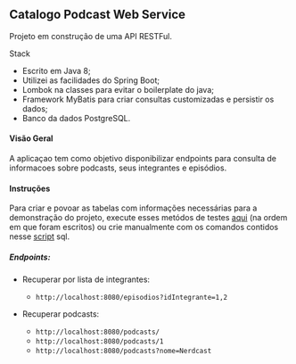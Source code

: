 ## Catalogo Podcast Web Service

Projeto em construção de uma API RESTFul.

Stack
  - Escrito em Java 8;
  - Utilizei as facilidades do Spring Boot;
  - Lombok na classes para evitar o boilerplate do java;
  - Framework MyBatis para criar consultas customizadas e persistir os dados;
  - Banco da dados PostgreSQL.

#### Visão Geral

A aplicaçao tem como objetivo disponibilizar endpoints para consulta de informacoes sobre podcasts, seus integrantes e episódios.

#### Instruções

Para criar e povoar as tabelas com informações necessárias para a demonstração do projeto, execute esses metódos de testes [aqui](https://github.com/edivaldorsj/catalogo-podcasts-ws/blob/master/src/test/java/br/com/edivaldorsj/db/CriadorTabelasTest.java) (na ordem em que foram escritos) ou crie manualmente com os comandos contidos nesse [script](https://github.com/edivaldorsj/catalogo-podcasts-ws/blob/master/script_create_tables.sql) sql.  

##### Endpoints: 

- Recuperar por lista de integrantes:
  - `http://localhost:8080/episodios?idIntegrante=1,2`

- Recuperar podcasts: 
  - `http://localhost:8080/podcasts/`
  - `http://localhost:8080/podcasts/1`
  - `http://localhost:8080/podcasts?nome=Nerdcast`



